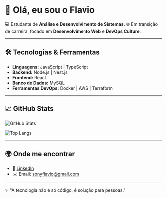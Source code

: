# 👋 Olá, eu sou o Flavio  

💻 Estudante de **Análise e Desenvolvimento de Sistemas.**
🌐 Em transição de carreira, focado em **Desenvolvimento Web** e **DevOps Culture**.  

---

## 🛠️ Tecnologias & Ferramentas

- **Linguagens:** JavaScript | TypeScript  
- **Backend:** Node.js | Nest.js
- **Frontend:** React 
- **Banco de Dados:** MySQL     
- **Ferramentas DevOps:** Docker | AWS | Terraform

---

## 📈 GitHub Stats

![GitHub Stats](https://github-readme-stats.vercel.app/api?username=sonyflavio&show_icons=true&theme=dracula)  

![Top Langs](https://github-readme-stats.vercel.app/api/top-langs/?username=sonyflavio&layout=compact&theme=dracula)  

---

## 🌍 Onde me encontrar

- 💼 [LinkedIn]([https://www.linkedin.com/in/seu-perfil/](https://www.linkedin.com/in/flavio-serra/))  
- ✉️ Email: sonyflavio@gmail.com  

---
✨ "A tecnologia não é só código, é solução para pessoas."  
